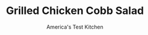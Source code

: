 ---
layout: ../../layouts/MarkdownPostLayout.astro
title: Grilled Chicken Cobb Salad
author: America's Test Kitchen
pubDate: 2023-03-15
description: "Its nothing new to grill chicken for Cobb salad. But grilling the avocados and romaine. . . ?"
image_url: https://res.cloudinary.com/hksqkdlah/image/upload/ar_1:1,c_fill,dpr_2.0,f_auto,fl_lossy.progressive.strip_profile,g_faces:auto,q_auto:low,w_344/44382-sfs-grilledchickencobbsalad-23
tags: ["Main Courses","Chicken","Weeknight","Salads"]
calories: 3177
protein: 59
carbohydrates: 16
fats: 
fiber: 10
ingredients: ["2 ounces, blue cheese, crumbled (½ cup)","1/4 cup plus 2 tablespoons, extra-virgin olive oil, divided","3 tablespoons, red wine vinegar","2 teaspoons, table salt, divided","1 teaspoon, pepper, divided","3 , romaine lettuce hearts (6 ounces each), halved lengthwise","2 , avocados, halved and pitted","4 (6- to 8-ounce), boneless, skinless chicken breasts, trimmed","8 ounces, cherry tomatoes, halved","4 , hard-cooked eggs, halved","6 slices, cooked bacon, crumbled (½ cup)"]
serves: 4
time: "30 minutes"
instructions: ["Combine blue cheese, ¼ cup oil, vinegar, ½ teaspoon salt, and ¼ teaspoon pepper in bowl; set aside. Brush remaining 2 tablespoons oil onto cut sides of lettuce and avocados and sprinkle with ½ teaspoon salt and ½ teaspoon pepper. Pat chicken dry with paper towels and sprinkle with remaining 1 teaspoon salt and remaining ¼ teaspoon pepper.","Grill chicken over hot fire until browned and meat registers 160 degrees, about 5 minutes per side. Transfer to plate and tent with foil. Grill lettuce and avocados, cut sides down, until charred in spots, about 2 minutes. Using spoon, scoop avocado flesh from skin.","Cut lettuce in half lengthwise. Slice chicken ½ inch thick. Arrange lettuce, avocados, chicken, tomatoes, and eggs on serving platter. Top salad with bacon and drizzle with dressing. Serve."]
nutrition: ["1735 mg Potassium","683 mg Phosphorus","184 mg Calcium","3 mg Iron","120 mg Magnesium","1363 mg Sodium","3 mg Zinc","55 g Fat","22 mg Niacin (B3)","31 g Monounsaturated","6 g Polyunsaturated","22 mg Vitamin C","1 µg Vitamin D","316 mg Cholesterol","12 g Saturated","10 g Fiber","305 µg Folate (food)","4 g Sugars","170 µg Vitamin K","448 g Water","16 g Carbs","305 µg Folate equivalent (total)","59 g Protein","7 mg Vitamin E","1 µg Vitamin B12","2 mg Vitamin B6","695 µg Vitamin A","794 kcal Energy","3177 calories"]
notes: "We like to serve this salad with a sprinkling of chopped fresh chives."
---